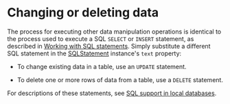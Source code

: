 # Changing or deleting data

<div>

The process for executing other data manipulation operations is identical to the
process used to execute a SQL `SELECT` or `INSERT` statement, as described in
[Working with SQL statements](WS5b3ccc516d4fbf351e63e3d118666ade46-7d2c.html).
Simply substitute a different SQL statement in the
[SQLStatement](https://help.adobe.com/en_US/FlashPlatform/reference/actionscript/3/flash/data/SQLStatement.html)
instance's `text` property:

- To change existing data in a table, use an `UPDATE` statement.

- To delete one or more rows of data from a table, use a `DELETE` statement.

For descriptions of these statements, see
[SQL support in local databases](WS112915e91f2778507c29b8cc1256b9c36a3-8000.html).

</div>

<div>

<div>

</div>

</div>
